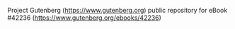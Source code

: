 Project Gutenberg (https://www.gutenberg.org) public repository for eBook #42236 (https://www.gutenberg.org/ebooks/42236)
